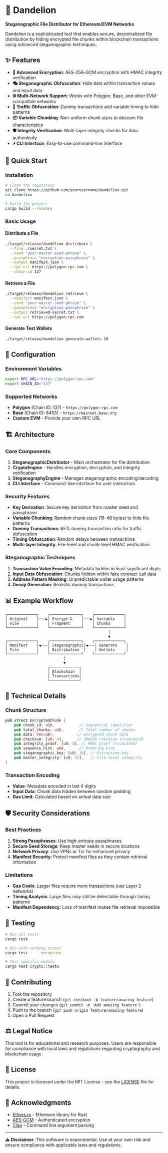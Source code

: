 # 🌻 Dandelion

**Steganographic File Distributor for Ethereum/EVM Networks**

Dandelion is a sophisticated tool that enables secure, decentralized file distribution by hiding encrypted file chunks within blockchain transactions using advanced steganographic techniques.

## ✨ Features

- **🔐 Advanced Encryption**: AES-256-GCM encryption with HMAC integrity verification
- **🎭 Steganographic Obfuscation**: Hide data within transaction values and input data
- **🌐 Multi-Network Support**: Works with Polygon, Base, and other EVM-compatible networks
- **🔀 Traffic Obfuscation**: Dummy transactions and variable timing to hide patterns
- **📦 Variable Chunking**: Non-uniform chunk sizes to obscure file characteristics
- **🛡️ Integrity Verification**: Multi-layer integrity checks for data authenticity
- **⚡ CLI Interface**: Easy-to-use command-line interface

## 🚀 Quick Start

### Installation

```bash
# Clone the repository
git clone https://github.com/yourusername/dandelion.git
cd dandelion

# Build the project
cargo build --release
```

### Basic Usage

#### Distribute a File

```bash
./target/release/dandelion distribute \
  --file ./secret.txt \
  --seed "your-master-seed-phrase" \
  --passphrase "encryption-passphrase" \
  --output manifest.json \
  --rpc-url https://polygon-rpc.com \
  --chain-id 137
```

#### Retrieve a File

```bash
./target/release/dandelion retrieve \
  --manifest manifest.json \
  --seed "your-master-seed-phrase" \
  --passphrase "encryption-passphrase" \
  --output retrieved-secret.txt \
  --rpc-url https://polygon-rpc.com
```

#### Generate Test Wallets

```bash
./target/release/dandelion generate-wallets 10
```

## 🔧 Configuration

### Environment Variables

```bash
export RPC_URL="https://polygon-rpc.com"
export CHAIN_ID="137"
```

### Supported Networks

- **Polygon** (Chain ID: 137) - `https://polygon-rpc.com`
- **Base** (Chain ID: 8453) - `https://mainnet.base.org`
- **Custom EVM** - Provide your own RPC URL

## 🏗️ Architecture

### Core Components

1. **SteganographicDistributor** - Main orchestrator for file distribution
2. **CryptoEngine** - Handles encryption, decryption, and integrity verification
3. **SteganographyEngine** - Manages steganographic encoding/decoding
4. **CLI Interface** - Command-line interface for user interaction

### Security Features

- **Key Derivation**: Secure key derivation from master seed and passphrase
- **Variable Chunking**: Random chunk sizes (16-48 bytes) to hide file patterns
- **Dummy Transactions**: 65% dummy transaction ratio for traffic obfuscation
- **Timing Obfuscation**: Random delays between transactions
- **Multi-layer Integrity**: File-level and chunk-level HMAC verification

### Steganographic Techniques

1. **Transaction Value Encoding**: Metadata hidden in least significant digits
2. **Input Data Obfuscation**: Chunks hidden within fake contract call data
3. **Address Pattern Masking**: Unpredictable wallet usage patterns
4. **Decoy Generation**: Realistic dummy transactions

## 📊 Example Workflow

```
┌─────────────┐    ┌──────────────┐    ┌─────────────┐
│ Original    │───▶│ Encrypt &    │───▶│ Variable    │
│ File        │    │ Fragment     │    │ Chunks      │
└─────────────┘    └──────────────┘    └─────────────┘
                                              │
                                              ▼
┌─────────────┐    ┌──────────────┐    ┌─────────────┐
│ Manifest    │◀───│ Steganographic│◀───│ Generate    │
│ File        │    │ Distribution  │    │ Wallets     │
└─────────────┘    └──────────────┘    └─────────────┘
                          │
                          ▼
                   ┌─────────────┐
                   │ Blockchain  │
                   │ Transactions│
                   └─────────────┘
```

## 🔬 Technical Details

### Chunk Structure

```rust
pub struct EncryptedChunk {
    pub chunk_id: u16,           // Sequential identifier
    pub total_chunks: u16,       // Total number of chunks
    pub data: Vec<u8>,          // Encrypted chunk data
    pub checksum: [u8; 4],      // SHA256 checksum (truncated)
    pub integrity_proof: [u8; 8], // HMAC proof (truncated)
    pub sequence_hint: u64,      // Ordering hint
    pub steganographic_key: [u8; 16], // Extraction key
    pub master_integrity: [u8; 32],   // File-level integrity
}
```

### Transaction Encoding

- **Value**: Metadata encoded in last 4 digits
- **Input Data**: Chunk data hidden between random padding
- **Gas Limit**: Calculated based on actual data size

## 🛡️ Security Considerations

### Best Practices

1. **Strong Passphrases**: Use high-entropy passphrases
2. **Secure Seed Storage**: Keep master seeds in secure locations
3. **Network Privacy**: Use VPNs or Tor for enhanced privacy
4. **Manifest Security**: Protect manifest files as they contain retrieval information

### Limitations

- **Gas Costs**: Larger files require more transactions (use Layer 2 networks)
- **Timing Analysis**: Large files may still be detectable through timing patterns
- **Manifest Dependency**: Loss of manifest makes file retrieval impossible

## 🧪 Testing

```bash
# Run all tests
cargo test

# Run with verbose output
cargo test -- --nocapture

# Test specific module
cargo test crypto::tests
```

## 🤝 Contributing

1. Fork the repository
2. Create a feature branch (`git checkout -b feature/amazing-feature`)
3. Commit your changes (`git commit -m 'Add amazing feature'`)
4. Push to the branch (`git push origin feature/amazing-feature`)
5. Open a Pull Request

## ⚖️ Legal Notice

This tool is for educational and research purposes. Users are responsible for compliance with local laws and regulations regarding cryptography and blockchain usage.

## 📄 License

This project is licensed under the MIT License - see the [LICENSE](LICENSE) file for details.

## 🙏 Acknowledgments

- [Ethers.rs](https://github.com/gakonst/ethers-rs) - Ethereum library for Rust
- [AES-GCM](https://crates.io/crates/aes-gcm) - Authenticated encryption
- [Clap](https://crates.io/crates/clap) - Command line argument parsing

---

**⚠️ Disclaimer**: This software is experimental. Use at your own risk and ensure compliance with applicable laws and regulations.
